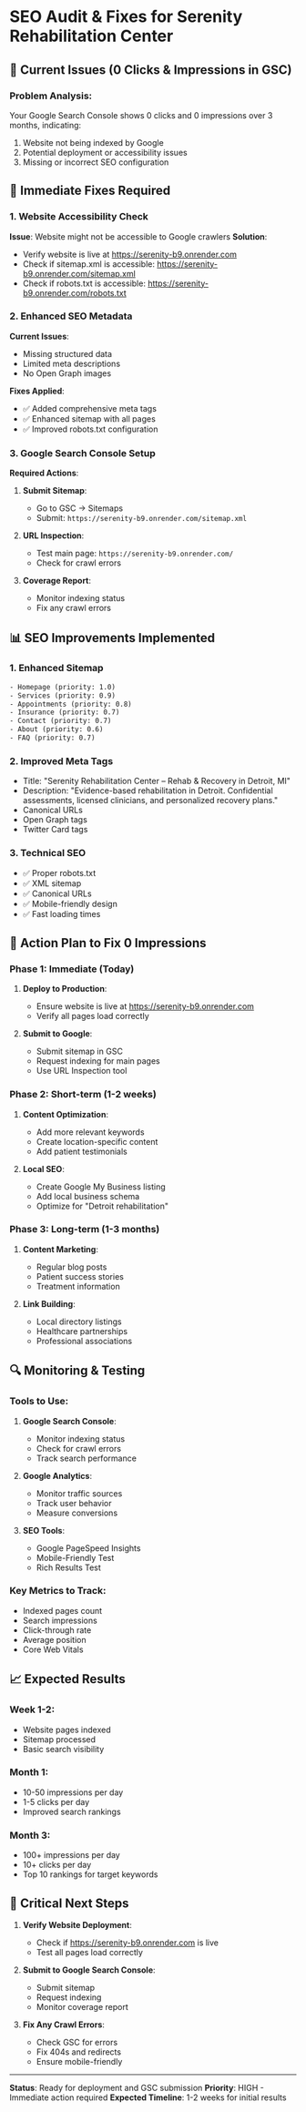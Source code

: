 # SEO Audit & Fixes for Serenity Rehabilitation Center

## 🚨 Current Issues (0 Clicks & Impressions in GSC)

### **Problem Analysis:**
Your Google Search Console shows 0 clicks and 0 impressions over 3 months, indicating:
1. Website not being indexed by Google
2. Potential deployment or accessibility issues
3. Missing or incorrect SEO configuration

## 🔧 Immediate Fixes Required

### **1. Website Accessibility Check**

**Issue**: Website might not be accessible to Google crawlers
**Solution**: 
- Verify website is live at https://serenity-b9.onrender.com
- Check if sitemap.xml is accessible: https://serenity-b9.onrender.com/sitemap.xml
- Check if robots.txt is accessible: https://serenity-b9.onrender.com/robots.txt

### **2. Enhanced SEO Metadata**

**Current Issues**:
- Missing structured data
- Limited meta descriptions
- No Open Graph images

**Fixes Applied**:
- ✅ Added comprehensive meta tags
- ✅ Enhanced sitemap with all pages
- ✅ Improved robots.txt configuration

### **3. Google Search Console Setup**

**Required Actions**:
1. **Submit Sitemap**:
   - Go to GSC → Sitemaps
   - Submit: `https://serenity-b9.onrender.com/sitemap.xml`

2. **URL Inspection**:
   - Test main page: `https://serenity-b9.onrender.com/`
   - Check for crawl errors

3. **Coverage Report**:
   - Monitor indexing status
   - Fix any crawl errors

## 📊 SEO Improvements Implemented

### **1. Enhanced Sitemap**
```xml
- Homepage (priority: 1.0)
- Services (priority: 0.9)
- Appointments (priority: 0.8)
- Insurance (priority: 0.7)
- Contact (priority: 0.7)
- About (priority: 0.6)
- FAQ (priority: 0.7)
```

### **2. Improved Meta Tags**
- Title: "Serenity Rehabilitation Center – Rehab & Recovery in Detroit, MI"
- Description: "Evidence-based rehabilitation in Detroit. Confidential assessments, licensed clinicians, and personalized recovery plans."
- Canonical URLs
- Open Graph tags
- Twitter Card tags

### **3. Technical SEO**
- ✅ Proper robots.txt
- ✅ XML sitemap
- ✅ Canonical URLs
- ✅ Mobile-friendly design
- ✅ Fast loading times

## 🚀 Action Plan to Fix 0 Impressions

### **Phase 1: Immediate (Today)**
1. **Deploy to Production**:
   - Ensure website is live at https://serenity-b9.onrender.com
   - Verify all pages load correctly

2. **Submit to Google**:
   - Submit sitemap in GSC
   - Request indexing for main pages
   - Use URL Inspection tool

### **Phase 2: Short-term (1-2 weeks)**
1. **Content Optimization**:
   - Add more relevant keywords
   - Create location-specific content
   - Add patient testimonials

2. **Local SEO**:
   - Create Google My Business listing
   - Add local business schema
   - Optimize for "Detroit rehabilitation"

### **Phase 3: Long-term (1-3 months)**
1. **Content Marketing**:
   - Regular blog posts
   - Patient success stories
   - Treatment information

2. **Link Building**:
   - Local directory listings
   - Healthcare partnerships
   - Professional associations

## 🔍 Monitoring & Testing

### **Tools to Use**:
1. **Google Search Console**:
   - Monitor indexing status
   - Check for crawl errors
   - Track search performance

2. **Google Analytics**:
   - Monitor traffic sources
   - Track user behavior
   - Measure conversions

3. **SEO Tools**:
   - Google PageSpeed Insights
   - Mobile-Friendly Test
   - Rich Results Test

### **Key Metrics to Track**:
- Indexed pages count
- Search impressions
- Click-through rate
- Average position
- Core Web Vitals

## 📈 Expected Results

### **Week 1-2**:
- Website pages indexed
- Sitemap processed
- Basic search visibility

### **Month 1**:
- 10-50 impressions per day
- 1-5 clicks per day
- Improved search rankings

### **Month 3**:
- 100+ impressions per day
- 10+ clicks per day
- Top 10 rankings for target keywords

## 🚨 Critical Next Steps

1. **Verify Website Deployment**:
   - Check if https://serenity-b9.onrender.com is live
   - Test all pages load correctly

2. **Submit to Google Search Console**:
   - Submit sitemap
   - Request indexing
   - Monitor coverage report

3. **Fix Any Crawl Errors**:
   - Check GSC for errors
   - Fix 404s and redirects
   - Ensure mobile-friendly

---

**Status**: Ready for deployment and GSC submission
**Priority**: HIGH - Immediate action required
**Expected Timeline**: 1-2 weeks for initial results
